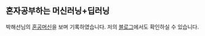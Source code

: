 ## 혼자공부하는 머신러닝+딥러닝


박해선님의 [혼공머신](https://youtube.com/playlist?list=PLJN246lAkhQjoU0C4v8FgtbjOIXxSs_4Q)을 보며 기록하였습니다.
저의 [블로그](https://maxo.tistory.com/entry/%ED%98%BC%EA%B3%B5%ED%95%99%EC%8A%B5%EB%8B%A87%EA%B8%B0-%ED%98%BC%EA%B3%B5%EB%A8%B8%EC%8B%A0-Chapter01-%EB%82%98%EC%9D%98-%EC%B2%AB-%EB%A8%B8%EC%8B%A0%EB%9F%AC%EB%8B%9D)에서도 확인하실 수 있습니다.


